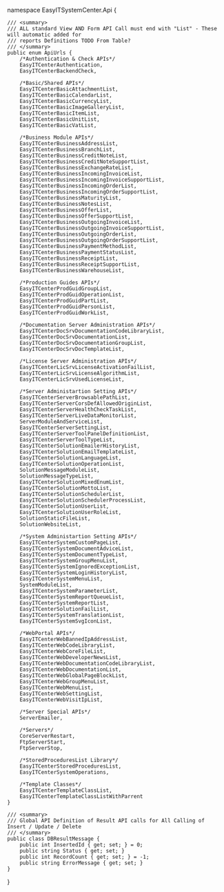 ﻿namespace EasyITSystemCenter.Api {

    /// <summary>
    /// ALL standard View AND Form API Call must end with "List" - These will automatic added for
    /// reports Definitions TODO From Table?
    /// </summary>
    public enum ApiUrls {
        /*Authentication & Check APIs*/
        EasyITCenterAuthentication,
        EasyITCenterBackendCheck,

        /*Basic/Shared APIs*/
        EasyITCenterBasicAttachmentList,
        EasyITCenterBasicCalendarList,
        EasyITCenterBasicCurrencyList,
        EasyITCenterBasicImageGalleryList,
        EasyITCenterBasicItemList,
        EasyITCenterBasicUnitList,
        EasyITCenterBasicVatList,

        /*Business Module APIs*/
        EasyITCenterBusinessAddressList,
        EasyITCenterBusinessBranchList,
        EasyITCenterBusinessCreditNoteList,
        EasyITCenterBusinessCreditNoteSupportList,
        EasyITCenterBusinessExchangeRateList,
        EasyITCenterBusinessIncomingInvoiceList,
        EasyITCenterBusinessIncomingInvoiceSupportList,
        EasyITCenterBusinessIncomingOrderList,
        EasyITCenterBusinessIncomingOrderSupportList,
        EasyITCenterBusinessMaturityList,
        EasyITCenterBusinessNotesList,
        EasyITCenterBusinessOfferList,
        EasyITCenterBusinessOfferSupportList,
        EasyITCenterBusinessOutgoingInvoiceList,
        EasyITCenterBusinessOutgoingInvoiceSupportList,
        EasyITCenterBusinessOutgoingOrderList,
        EasyITCenterBusinessOutgoingOrderSupportList,
        EasyITCenterBusinessPaymentMethodList,
        EasyITCenterBusinessPaymentStatusList,
        EasyITCenterBusinessReceiptList,
        EasyITCenterBusinessReceiptSupportList,
        EasyITCenterBusinessWarehouseList,

        /*Production Guides APIs*/
        EasyITCenterProdGuidGroupList,
        EasyITCenterProdGuidOperationList,
        EasyITCenterProdGuidPartList,
        EasyITCenterProdGuidPersonList,
        EasyITCenterProdGuidWorkList,

        /*Documentation Server Administration APIs*/
        EasyITCenterDocSrvDocumentationCodeLibraryList,
        EasyITCenterDocSrvDocumentationList,
        EasyITCenterDocSrvDocumentationGroupList,
        EasyITCenterDocSrvDocTemplateList,

        /*License Server Administration APIs*/
        EasyITCenterLicSrvLicenseActivationFailList,
        EasyITCenterLicSrvLicenseAlgorithmList,
        EasyITCenterLicSrvUsedLicenseList,

        /*Server Administartion Setting APIs*/
        EasyITCenterServerBrowsablePathList,
        EasyITCenterServerCorsDefAllowedOriginList,
        EasyITCenterServerHealthCheckTaskList,
        EasyITCenterServerLiveDataMonitorList,
        ServerModuleAndServiceList,
        EasyITCenterServerSettingList,
        EasyITCenterServerToolPanelDefinitionList,
        EasyITCenterServerToolTypeList,
        EasyITCenterSolutionEmailerHistoryList,
        EasyITCenterSolutionEmailTemplateList,
        EasyITCenterSolutionLanguageList,
        EasyITCenterSolutionOperationList,
        SolutionMessageModuleList,
        SolutionMessageTypeList,
        EasyITCenterSolutionMixedEnumList,
        EasyITCenterSolutionMottoList,
        EasyITCenterSolutionSchedulerList,
        EasyITCenterSolutionSchedulerProcessList,
        EasyITCenterSolutionUserList,
        EasyITCenterSolutionUserRoleList,
        SolutionStaticFileList,
        SolutionWebsiteList,

        /*System Administartion Setting APIs*/
        EasyITCenterSystemCustomPageList,
        EasyITCenterSystemDocumentAdviceList,
        EasyITCenterSystemDocumentTypeList,
        EasyITCenterSystemGroupMenuList,
        EasyITCenterSystemIgnoredExceptionList,
        EasyITCenterSystemLoginHistoryList,
        EasyITCenterSystemMenuList,
        SystemModuleList,
        EasyITCenterSystemParameterList,
        EasyITCenterSystemReportQueueList,
        EasyITCenterSystemReportList,
        EasyITCenterSolutionFailList,
        EasyITCenterSystemTranslationList,
        EasyITCenterSystemSvgIconList,

        /*WebPortal APIs*/
        EasyITCenterWebBannedIpAddressList,
        EasyITCenterWebCodeLibraryList,
        EasyITCenterWebCoreFileList,
        EasyITCenterWebDeveloperNewsList,
        EasyITCenterWebDocumentationCodeLibraryList,
        EasyITCenterWebDocumentationList,
        EasyITCenterWebGlobalPageBlockList,
        EasyITCenterWebGroupMenuList,
        EasyITCenterWebMenuList,
        EasyITCenterWebSettingList,
        EasyITCenterWebVisitIpList,

        /*Server Special APIs*/
        ServerEmailer,

        /*Servers*/
        CoreServerRestart,
        FtpServerStart,
        FtpServerStop,

        /*StoredProceduresList Library*/
        EasyITCenterStoredProceduresList,
        EasyITCenterSystemOperations,

        /*Template Classes*/
        EasyITCenterTemplateClassList,
        EasyITCenterTemplateClassListWithParrent
    }

    /// <summary>
    /// Global API Definition of Result API calls for All Calling of Insert / Update / Delete
    /// </summary>
    public class DBResultMessage {
        public int InsertedId { get; set; } = 0;
        public string Status { get; set; }
        public int RecordCount { get; set; } = -1;
        public string ErrorMessage { get; set; }
    }
}